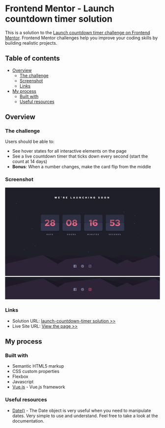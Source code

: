 # Frontend Mentor - Launch countdown timer solution

This is a solution to the [Launch countdown timer challenge on Frontend Mentor](https://www.frontendmentor.io/challenges/launch-countdown-timer-N0XkGfyz-). Frontend Mentor challenges help you improve your coding skills by building realistic projects. 

## Table of contents

- [Overview](#overview)
  - [The challenge](#the-challenge)
  - [Screenshot](#screenshot)
  - [Links](#links)
- [My process](#my-process)
  - [Built with](#built-with)
  - [Useful resources](#useful-resources)



## Overview

### The challenge

Users should be able to:

- See hover states for all interactive elements on the page
- See a live countdown timer that ticks down every second (start the count at 14 days)
- **Bonus**: When a number changes, make the card flip from the middle

### Screenshot

![](./screenshot-dk.jpg)
![](./screenshot-dk_state.jpg)


### Links

- Solution URL: [launch-countdown-timer solution >>](https://github.com/Jeremy-96/launch-countdown-timer)
- Live Site URL: [View the page >>](http://www.launch-countdown-timer.jeremythonon.be/)

## My process

### Built with

- Semantic HTML5 markup
- CSS custom properties
- Flexbox
- Javascript
- [Vue.js](https://vuejs.org/) - Vue.js framework


### Useful resources

- [Date()](https://developer.mozilla.org/en-US/docs/Web/JavaScript/Reference/Global_Objects/Date) - The Date object is very useful when you need to manipulate dates. Very simple to use and understand.
Feel free to take a look at the documentation.






